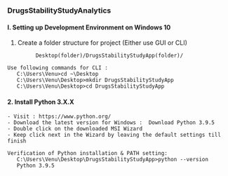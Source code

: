### DrugsStabilityStudyAnalytics

#### I. Setting up Development Environment on Windows 10 
 1. Create a folder structure for project (Either use GUI or CLI)
 
 ``` 
          Desktop(folder)/DrugsStabilityStudyApp(folder)/
 ```                                         

    
    
 ```    
 Use following commands for CLI :
    C:\Users\Venu>cd ~\Desktop
    C:\Users\Venu\Desktop>mkdir DrugsStabilityStudyApp
    C:\Users\Venu\Desktop>cd DrugsStabilityStudyApp    
 ```
 #### 2. Install Python 3.X.X
    - Visit : https://www.python.org/
    - Download the latest version for Windows :  Download Python 3.9.5
    - Double click on the downloaded MSI Wizard 
    - Keep click next in the Wizard by leaving the default settings till finish

      
 ```    
 Verification of Python installation & PATH setting:
    C:\Users\Venu\Desktop\DrugsStabilityStudyApp>python --version
    Python 3.9.5    
 ```
